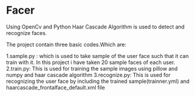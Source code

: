 # Facer
Using OpenCv and Python Haar Cascade Algorithm is used to detect and recognize faces.

The project contain three basic codes.Which are:

1.sample.py : which is used to take sample of the user face such that it can train with it. In this project i have taken 20 sample faces of
              each user.
2.train.py: This is used for training the sample images using pillow and numpy and haar cascade algorithm
3.recognize.py: This is used for recognizing the user face by including the trained sample(trainner.yml) and haarcascade_frontalface_default.xml file
